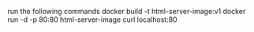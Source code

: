 run the following commands
docker build -t html-server-image:v1 
docker run -d -p 80:80 html-server-image
curl localhost:80
